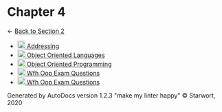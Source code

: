 <style>img{height:18px;margin-bottom:-3px}</style>

# Chapter 4

← [Back to Section 2](..)

- [![MD file](https://img.icons8.com/windows/512/4a90e2/regular-document.png) Addressing](addressing.html)
- [![MD file](https://img.icons8.com/windows/512/4a90e2/regular-document.png) Object Oriented Languages](object_oriented_languages.html)
- [![MD file](https://img.icons8.com/windows/512/4a90e2/regular-document.png) Object Oriented Programming](object_oriented_programming.html)
- [![MD file](https://img.icons8.com/windows/512/4a90e2/regular-document.png) Wfh Oop Exam Questions](wfh_oop_exam_questions.html)
- [![PNG file](https://img.icons8.com/windows/512/4a90e2/image-document.png) Wfh Oop Exam Questions](wfh_oop_exam_questions.png)

Generated by AutoDocs version 1.2.3 "make my linter happy" © Starwort, 2020
